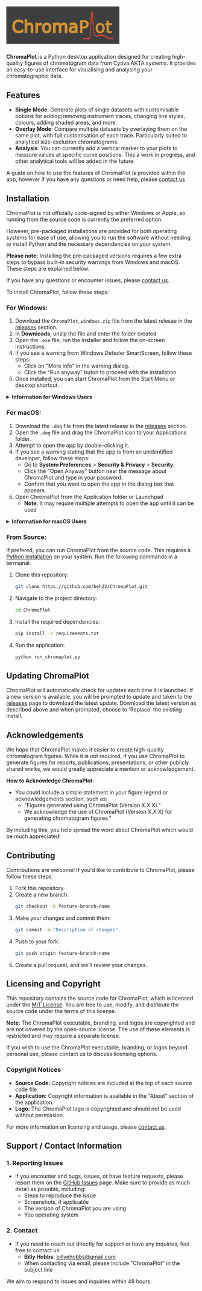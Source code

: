 # <img src="chromaplot/resources/cp_logo.png" alt="ChromaPlot logo" width="300" />

**ChromaPlot** is a Python desktop application designed for creating high-quality figures of chromatogram data from Cytiva ÄKTA systems. It provides an easy-to-use interface for visualising and analysing your chromatographic data.

## Features

- **Single Mode**: Generate plots of single datasets with customisable options for adding/removing instrument traces, changing line styles, colours, adding shaded areas, and more.
- **Overlay Mode**: Compare multiple datasets by overlaying them on the same plot, with full customisation of each trace. Particularly suited to analytical size-exclusion chromatograms.
- **Analysis**: You can currently add a vertical marker to your plots to measure values at specific curve positions. This a work in progress, and other analytical tools will be added in the future.

A guide on how to use the features of ChromaPlot is provided within the app, however if you have any questions or need help, please [contact us](#support--contact-information)

## Installation

ChromaPlot is not officially code-signed by either Windows or Apple, so running from the source code is currently the preferred option.

However, pre-packaged installations are provided for both operating systems for ease of use, allowing you to run the software without needing to install Python and the necessary dependencies on your system.

**Please note:** Installing the pre-packaged versions requires a few extra steps to bypass built-in security warnings from Windows and macOS. These steps are explained below.

If you have any questions or encounter issues, please [contact us](#support--contact-information).

To install ChromaPlot, follow these steps:

### For Windows:

1. Download the `ChromaPlot_windows.zip` file from the latest relesae in the [releases](https://github.com/beh22/ChromaPlot/releases) section.
2. In **Downloads**, unzip the file and enter the folder created
3. Open the `.exe` file, run the installer and follow the on-screen instructions.
4. If you see a warning from Windows Defeder SmartScreen, follow these steps:
   - Click on "More info" in the warning dialog.
   - Click the "Run anyway" buton to proceed with the installation
5. Once installed, you can start ChromaPlot from the Start Menu or desktop shortcut.

<details>
   <summary><b>Information for Windows Users</b></summary>

Because ChromaPlot is not signed with a code-signing certificate from a trusted Certificate Authority, you may encounter a Windows Defender SmartScreen warning when you try to run the application.

**Disclaimer**: We have taken steps to ensure that ChromaPlot is safe and secure. The app is not signed with a code-signing certificate, but you can inspect the source code in this repository or run it directly from the source if you prefer.

**Why This Happens**: Windows Defender SmartScreen warns users when apps from unknown publishers are run. Code-signing certificates bypass this warning but obtaining one can be costly for open-source projects like ChromaPlot.

</details>

### For macOS:

1. Download the `.dmg` file from the latest release in the [releases](https://github.com/beh22/ChromaPlot/releases) section.
2. Open the `.dmg` file and drag the ChromaPlot icon to your Applications folder.
3. Attempt to open the app by double-clicking it.
4. If you see a warning stating that the app is from an unidentified developer, follow these steps:
   - Go to **System Preferences** > **Security & Privacy** > **Security**.
   - Click the "Open Anyway" button near the message about ChromaPlot and type in your password.
   - Confirm that you want to open the app in the dialog box that appears.
5. Open ChromaPlot from the Application folder or Launchpad
   - **Note**: It may require multiple attempts to open the app until it can be used

<details>
   <summary><b>Information for macOS Users</b></summary>

Since ChromaPlot is not signed with an Apple-issued certificate, you may encounter a warning when attempting to open the application. This is because Apple cannot verify that the app is from a trusted developer.

**Disclaimer**: We have ensured that ChromaPlot is safe, though it has not been officially notarized by Apple. You can review the source code in this repository or run the app from the source code.

**Why This Happens**: Apple's Gatekeeper security system prevents apps from unidentified developers from running by default. Notarizing an app requires a paid Apple Developer account, which is not feasible for all open-source projects.

</details>

### From Source:

If prefered, you can run ChromaPlot from the source code. This requires a [Python installation](https://www.python.org/downloads/) on your system. Run the following commands in a termainal:

1. Clone this repository:
   ```bash
   git clone https://github.com/beh22/ChromaPlot.git
   ```
2. Navigate to the project directory:
   ```bash
   cd ChromaPlot
   ```
3. Install the required dependencies:
   ```bash
   pip install -r requirements.txt
   ```
4. Run the application:
   ```bash
   python run_chromaplot.py
   ```

## Updating ChromaPlot

ChromaPlot will automatically check for updates each time it is launched. If a new version is available, you will be prompted to update and taken to the [releases](https://github.com/beh22/ChromaPlot/releases) page to download the latest update. Download the latest version as described above and when prompted, choose to 'Replace' the existing install.

## Acknowledgements

We hope that ChromaPlot makes it easier to create high-quality chromatogram figures. While it is not required, if you use ChromaPlot to generate figures for reports, publications, presentations, or other publicly shared works, we would greatly appreciate a mention or acknowledgement.

**How to Acknowledge ChromaPlot**:

- You could include a simple statement in your figure legend or acknowledgements section, such as:
  - "Figures generated using ChromaPlot (Version X.X.X)."
  - We acknowledge the use of ChromaPlot (Version X.X.X) for generating chromatogram figures."

By including this, you help spread the word about ChromaPlot which would be much appreciated!

## Contributing

Contributions are welcome! If you'd like to contribute to ChromaPlot, please follow these steps:

1. Fork this repository.
2. Create a new branch:
   ```bash
   git checkout -b feature-branch-name
   ```
3. Make your changes and commit them:
   ```bash
   git commit -m "Description of changes"
   ```
4. Push to your fork:
   ```bash
   git push origin feature-branch-name
   ```
5. Create a pull request, and we'll review your changes.

## Licensing and Copyright

This repository contains the source code for ChromaPlot, which is licensed under the [MIT License](LICENSE). You are free to use, modify, and distribute the source code under the terms of this license.

**Note**: The ChromaPlot executable, branding, and logos are copyrighted and are not covered by the open-source license. The use of these elements is restricted and may require a separate license.

If you wish to use the ChromaPlot executable, branding, or logos beyond personal use, please contact us to discuss licensing options.

### Copyright Notices

- **Source Code:** Copyright notices are included at the top of each source code file.
- **Application:** Copyright information is available in the "About" section of the application.
- **Logo:** The ChromaPlot logo is copyrighted and should not be used without permission.

For more information on licensing and usage, please [contact us](#support--contact-information).

## Support / Contact Information

### 1. **Reporting Issues**

- If you encounter and bugs, issues, or have feature requests, please report them on the [GitHub Issues](https://github.com/beh22/ChromaPlot/issues) page. Make sure to provide as much detail as possible, including:
  - Steps to reproduce the issue
  - Screenshots, if applicable
  - The version of ChromaPlot you are using
  - You operating system

### 2. **Contact**

- If you need to reach out directly for support or have any inquiries, feel free to contact us:
  - **Billy Hobbs**: [billyehobbs@gmail.com](mailto:billyehobbs@gmail.com)
  - When contacting via email, please include "ChromaPlot" in the subject line

We aim to respond to issues and inquiries within 48 hours.
